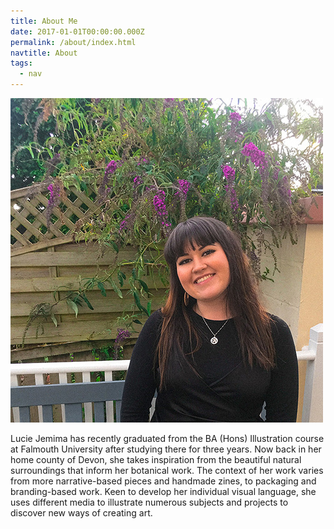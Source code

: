 ```yaml
---
title: About Me
date: 2017-01-01T00:00:00.000Z
permalink: /about/index.html
navtitle: About
tags:
  - nav
---
```

![](/static/img/3-website-about-me.jpg)

Lucie Jemima has recently graduated from the BA (Hons) Illustration course at Falmouth University after studying there for three years. Now back in her home county of Devon, she takes inspiration from the beautiful natural surroundings that inform her botanical work. The context of her work varies from more narrative-based pieces and handmade zines, to packaging and branding-based work. Keen to develop her individual visual language, she uses different media to illustrate numerous subjects and projects to discover new ways of creating art.